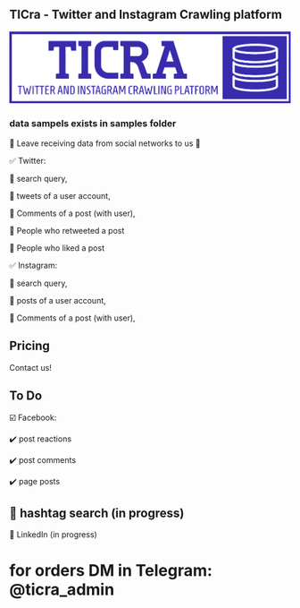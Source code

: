 ## TICra - Twitter and Instagram Crawling platform
![Alt text](ticra_bluebitmap.png?raw=true "logo")


### data sampels exists in samples folder
📢 Leave receiving data from social networks to us 📢
 
✅ Twitter:

🔰 search query,

🔰 tweets of a user account,

🔰 Comments of a post (with user),

🔰 People who retweeted a post

🔰 People who liked a post
 
✅ Instagram:

🔰 search query,

🔰 posts of a user account,

🔰 Comments of a post (with user),


## Pricing
Contact us!

## To Do

☑️ Facebook:

✔️ post reactions

✔️ post comments

✔️ page posts

🔎 hashtag search (in progress)
-----

🔎 LinkedIn (in progress)

# for orders DM in Telegram: @ticra_admin
